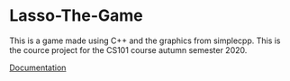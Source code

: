 # Lasso-The-Game

This is a game made using C++ and the graphics from simplecpp. This is the cource project for the CS101 course autumn semester 2020.

[Documentation](README.pdf)
